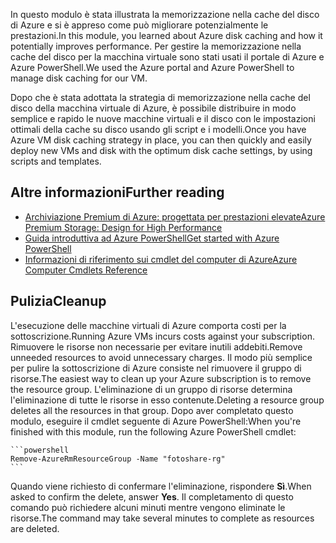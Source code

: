 <span data-ttu-id="459b3-101">In questo modulo è stata illustrata la memorizzazione nella cache del disco di Azure e si è appreso come può migliorare potenzialmente le prestazioni.</span><span class="sxs-lookup"><span data-stu-id="459b3-101">In this module, you learned about Azure disk caching and how it potentially improves performance.</span></span> <span data-ttu-id="459b3-102">Per gestire la memorizzazione nella cache del disco per la macchina virtuale sono stati usati il portale di Azure e Azure PowerShell.</span><span class="sxs-lookup"><span data-stu-id="459b3-102">We used the Azure portal and Azure PowerShell to manage disk caching for our VM.</span></span> 

<span data-ttu-id="459b3-103">Dopo che è stata adottata la strategia di memorizzazione nella cache del disco della macchina virtuale di Azure, è possibile distribuire in modo semplice e rapido le nuove macchine virtuali e il disco con le impostazioni ottimali della cache su disco usando gli script e i modelli.</span><span class="sxs-lookup"><span data-stu-id="459b3-103">Once you have Azure VM disk caching strategy in place, you can then quickly and easily deploy new VMs and disk with the optimum disk cache settings, by using scripts and templates.</span></span>

## <a name="further-reading"></a><span data-ttu-id="459b3-104">Altre informazioni</span><span class="sxs-lookup"><span data-stu-id="459b3-104">Further reading</span></span>

- [<span data-ttu-id="459b3-105">Archiviazione Premium di Azure: progettata per prestazioni elevate</span><span class="sxs-lookup"><span data-stu-id="459b3-105">Azure Premium Storage: Design for High Performance</span></span>](https://docs.microsoft.com/azure/virtual-machines/windows/premium-storage-performance)
- [<span data-ttu-id="459b3-106">Guida introduttiva ad Azure PowerShell</span><span class="sxs-lookup"><span data-stu-id="459b3-106">Get started with Azure PowerShell</span></span>](https://docs.microsoft.com/powershell/azure/get-started-azureps?view=azurermps-6.8.1)
- [<span data-ttu-id="459b3-107">Informazioni di riferimento sui cmdlet del computer di Azure</span><span class="sxs-lookup"><span data-stu-id="459b3-107">Azure Computer Cmdlets Reference</span></span>](https://docs.microsoft.com/powershell/module/azurerm.compute/?view=azurermps-6.8.1#vm_disks)


## <a name="cleanup"></a><span data-ttu-id="459b3-108">Pulizia</span><span class="sxs-lookup"><span data-stu-id="459b3-108">Cleanup</span></span>
<!---TODO: Update for sandbox?--->

<span data-ttu-id="459b3-109">L'esecuzione delle macchine virtuali di Azure comporta costi per la sottoscrizione.</span><span class="sxs-lookup"><span data-stu-id="459b3-109">Running Azure VMs incurs costs against your subscription.</span></span> <span data-ttu-id="459b3-110">Rimuovere le risorse non necessarie per evitare inutili addebiti.</span><span class="sxs-lookup"><span data-stu-id="459b3-110">Remove unneeded resources to avoid unnecessary charges.</span></span> <span data-ttu-id="459b3-111">Il modo più semplice per pulire la sottoscrizione di Azure consiste nel rimuovere il gruppo di risorse.</span><span class="sxs-lookup"><span data-stu-id="459b3-111">The easiest way to clean up your Azure subscription is to remove the resource group.</span></span> <span data-ttu-id="459b3-112">L'eliminazione di un gruppo di risorse determina l'eliminazione di tutte le risorse in esso contenute.</span><span class="sxs-lookup"><span data-stu-id="459b3-112">Deleting a resource group deletes all the resources in that group.</span></span> <span data-ttu-id="459b3-113">Dopo aver completato questo modulo, eseguire il cmdlet seguente di Azure PowerShell:</span><span class="sxs-lookup"><span data-stu-id="459b3-113">When you're finished with this module, run the following Azure PowerShell cmdlet:</span></span>

    ```powershell
    Remove-AzureRmResourceGroup -Name "fotoshare-rg"
    ```

<span data-ttu-id="459b3-114">Quando viene richiesto di confermare l'eliminazione, rispondere **Sì**.</span><span class="sxs-lookup"><span data-stu-id="459b3-114">When asked to confirm the delete, answer **Yes**.</span></span> <span data-ttu-id="459b3-115">Il completamento di questo comando può richiedere alcuni minuti mentre vengono eliminate le risorse.</span><span class="sxs-lookup"><span data-stu-id="459b3-115">The command may take several minutes to complete as resources are deleted.</span></span>
